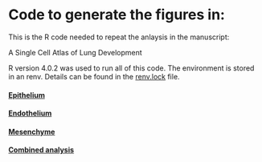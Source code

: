 # Code to generate the figures in:

This is the R code needed to repeat the anlaysis in the manuscript: 

A Single Cell Atlas of Lung Development

R version 4.0.2 was used to run all of this code. The environment is stored 
in an renv. Details can be found in the [renv.lock](./renv.lock) file.

#### [Epithelium](./epithelium/all_epi.md)


#### [Endothelium](./endothelium/all_endo.md)


#### [Mesenchyme](./mesenchye/all_meso.md)

#### [Combined analysis](./merge_and_clean/all_cells.md)

